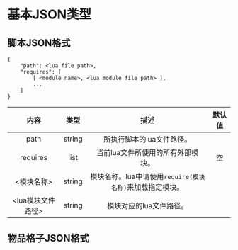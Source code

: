 # 基本JSON类型

## 脚本JSON格式

```text
{
    "path": <lua file path>,
    "requires": [
        [ <module name>, <lua module file path> ],
        ...
    ]
}
```

| 内容 | 类型 | 描述 | 默认值 |
| :---: | :---: | :---: | :---: |
| path | string | 所执行脚本的lua文件路径。 |  |
| requires | list | 当前lua文件所使用的所有外部模块。 | 空 |
| &lt;模块名称&gt; | string | 模块名称。lua中请使用`require(模块名称)`来加载指定模块。 |  |
| &lt;lua模块文件路径&gt; | string | 模块对应的lua文件路径。 |  |

## 物品格子JSON格式



